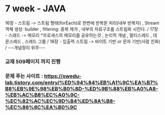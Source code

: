 # 7 week - JAVA
16장 - 스트림 -> 
            스트림 형태(forEach)로 한번에 반복문 처리(내부 반복자) ,
Stream객체 생성: builder , filtering: 중복 제거 , 내부의 자료구조를 스트림화 시킨다. /
17장 - 스레드 -> 메모리 *프로세스의 메모리를 공유하는것 , 논리적 개념 , 멀티스레드 , 데몬스레드 , 스레드 그룹 / 
18장 - 입출력 스트림 -> 바이트 기반 or 문자 기반(사람 친화) / 
                            ---개념정리 위주---
### 교재 509페이지 까지 진행 
### 문제 푸는 사이트 : https://swedu-lab.tistory.com/entry/%ED%94%84%EB%A1%9C%EA%B7%B8%EB%9E%98%EB%B0%8D-%ED%9B%88%EB%A0%A8-%EB%AC%B8%EC%A0%9C-%EC%82%AC%EC%9D%B4%ED%8A%B8-%EC%86%8C%EA%B0%9C
